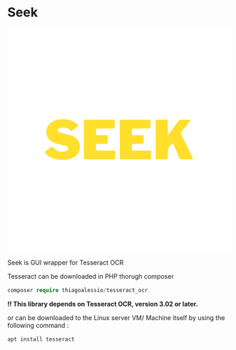 # Seek 

![logo](./assets/4.png)

Seek is GUI wrapper for Tesseract OCR 

Tesseract can be downloaded in PHP thorugh composer 

```php
composer require thiagoalessio/tesseract_ocr
```
**‼️ This library depends on Tesseract OCR, version 3.02 or later.**
 
or can be downloaded to the Linux server VM/ Machine itself by using the following command : 

```bash 
apt install tesseract 
```